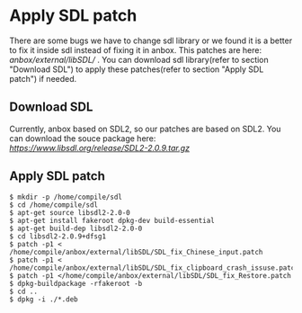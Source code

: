 # Apply SDL patch

There are some bugs we have to change sdl library or we found it is a better to fix it inside sdl instead of fixing it in anbox.
This patches are here:  _anbox/external/libSDL/_ . You can download sdl library(refer to section "Download SDL") to apply these patches(refer to section "Apply SDL patch") if needed.

## Download SDL

Currently, anbox based on SDL2, so our patches are based on SDL2. You can download the souce package here: 
 _https://www.libsdl.org/release/SDL2-2.0.9.tar.gz_ 

## Apply SDL patch

```
$ mkdir -p /home/compile/sdl
$ cd /home/compile/sdl
$ apt-get source libsdl2-2.0-0
$ apt-get install fakeroot dpkg-dev build-essential
$ apt-get build-dep libsdl2-2.0-0
$ cd libsdl2-2.0.9+dfsg1
$ patch -p1 < /home/compile/anbox/external/libSDL/SDL_fix_Chinese_input.patch
$ patch -p1 < /home/compile/anbox/external/libSDL/SDL_fix_clipboard_crash_issuse.patch
$ patch -p1 </home/compile/anbox/external/libSDL/SDL_fix_Restore.patch
$ dpkg-buildpackage -rfakeroot -b
$ cd ..
$ dpkg -i ./*.deb
```